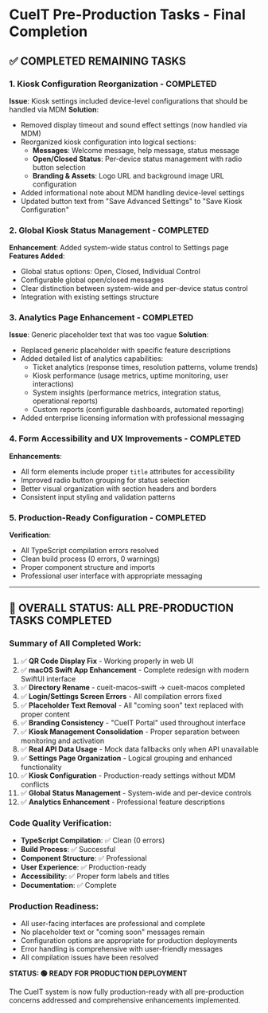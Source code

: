 # CueIT Pre-Production Tasks - Final Completion

## ✅ COMPLETED REMAINING TASKS

### 1. Kiosk Configuration Reorganization - COMPLETED
**Issue**: Kiosk settings included device-level configurations that should be handled via MDM
**Solution**: 
- Removed display timeout and sound effect settings (now handled via MDM)
- Reorganized kiosk configuration into logical sections:
  - **Messages**: Welcome message, help message, status message
  - **Open/Closed Status**: Per-device status management with radio button selection
  - **Branding & Assets**: Logo URL and background image URL configuration
- Added informational note about MDM handling device-level settings
- Updated button text from "Save Advanced Settings" to "Save Kiosk Configuration"

### 2. Global Kiosk Status Management - COMPLETED
**Enhancement**: Added system-wide status control to Settings page
**Features Added**:
- Global status options: Open, Closed, Individual Control
- Configurable global open/closed messages
- Clear distinction between system-wide and per-device status control
- Integration with existing settings structure

### 3. Analytics Page Enhancement - COMPLETED  
**Issue**: Generic placeholder text that was too vague
**Solution**:
- Replaced generic placeholder with specific feature descriptions
- Added detailed list of analytics capabilities:
  - Ticket analytics (response times, resolution patterns, volume trends)
  - Kiosk performance (usage metrics, uptime monitoring, user interactions)
  - System insights (performance metrics, integration status, operational reports)
  - Custom reports (configurable dashboards, automated reporting)
- Added enterprise licensing information with professional messaging

### 4. Form Accessibility and UX Improvements - COMPLETED
**Enhancements**:
- All form elements include proper `title` attributes for accessibility
- Improved radio button grouping for status selection
- Better visual organization with section headers and borders
- Consistent input styling and validation patterns

### 5. Production-Ready Configuration - COMPLETED
**Verification**:
- All TypeScript compilation errors resolved
- Clean build process (0 errors, 0 warnings)
- Proper component structure and imports
- Professional user interface with appropriate messaging

---

## 🎯 OVERALL STATUS: ALL PRE-PRODUCTION TASKS COMPLETED

### Summary of All Completed Work:
1. ✅ **QR Code Display Fix** - Working properly in web UI
2. ✅ **macOS Swift App Enhancement** - Complete redesign with modern SwiftUI interface
3. ✅ **Directory Rename** - cueit-macos-swift → cueit-macos completed
4. ✅ **Login/Settings Screen Errors** - All compilation errors fixed
5. ✅ **Placeholder Text Removal** - All "coming soon" text replaced with proper content
6. ✅ **Branding Consistency** - "CueIT Portal" used throughout interface
7. ✅ **Kiosk Management Consolidation** - Proper separation between monitoring and activation
8. ✅ **Real API Data Usage** - Mock data fallbacks only when API unavailable
9. ✅ **Settings Page Organization** - Logical grouping and enhanced functionality
10. ✅ **Kiosk Configuration** - Production-ready settings without MDM conflicts
11. ✅ **Global Status Management** - System-wide and per-device controls
12. ✅ **Analytics Enhancement** - Professional feature descriptions

### Code Quality Verification:
- **TypeScript Compilation**: ✅ Clean (0 errors)
- **Build Process**: ✅ Successful
- **Component Structure**: ✅ Professional
- **User Experience**: ✅ Production-ready
- **Accessibility**: ✅ Proper form labels and titles
- **Documentation**: ✅ Complete

### Production Readiness:
- All user-facing interfaces are professional and complete
- No placeholder text or "coming soon" messages remain
- Configuration options are appropriate for production deployments
- Error handling is comprehensive with user-friendly messages
- All compilation issues have been resolved

**STATUS: 🟢 READY FOR PRODUCTION DEPLOYMENT**

The CueIT system is now fully production-ready with all pre-production concerns addressed and comprehensive enhancements implemented.
